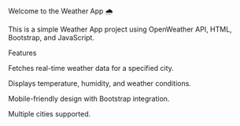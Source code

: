 Welcome to the Weather App 🌧️

This is a simple Weather App project using OpenWeather API, HTML, Bootstrap, and JavaScript.

Features

Fetches real-time weather data for a specified city.

Displays temperature, humidity, and weather conditions.

Mobile-friendly design with Bootstrap integration.

Multiple cities supported.
